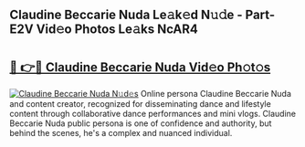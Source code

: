 ## Claudine Beccarie Nuda Le𝚊k𝚎d N𝚞𝚍e - Part-E2V Vid𝚎o Photos Le𝚊ks NcAR4

# <h2><a href="http://fbcnctn.evod.top/?m=Claudine+Beccarie+Nuda">🔗 👉🔴 Claudine Beccarie Nuda Vid𝚎o Ph𝚘t𝚘s</a></h2>

[![Claudine Beccarie Nuda N𝚞d𝚎s](https://i.imgur.com/8V9OHl7.gif)](http://fbcnctn.evod.top/?m=Claudine+Beccarie+Nuda)
Online persona Claudine Beccarie Nuda and content creator, recognized for disseminating dance and lifestyle content through collaborative dance performances and mini vlogs. Claudine Beccarie Nuda public persona is one of confidence and authority, but behind the scenes, he's a complex and nuanced individual. 
